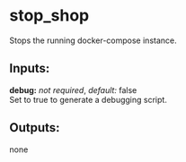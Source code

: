 # stop_shop
Stops the running docker-compose instance.

## Inputs:
**debug:** *not required*, *default:* false  
Set to true to generate a debugging script.


## Outputs:
none